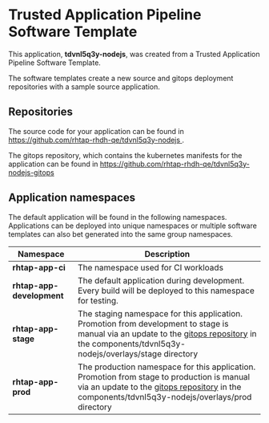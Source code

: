 # Trusted Application Pipeline Software Template

This application, **tdvnl5q3y-nodejs**, was created from a Trusted Application Pipeline Software Template.

The software templates create a new source and gitops deployment repositories with a sample source application. 

## Repositories

The source code for your application can be found in [https://github.com/rhtap-rhdh-qe/tdvnl5q3y-nodejs ](https://github.com/rhtap-rhdh-qe/tdvnl5q3y-nodejs ).
 
The gitops repository, which contains the kubernetes manifests for the application can be found in 
[https://github.com/rhtap-rhdh-qe/tdvnl5q3y-nodejs-gitops ](https://github.com/rhtap-rhdh-qe/tdvnl5q3y-nodejs-gitops ) 

## Application namespaces 

The default application will be found in the following namespaces. Applications can be deployed into unique namespaces or multiple software templates can also bet generated into the same group namespaces.  

|  Namespace   |  Description   |  
| -------- | -------- |
| **rhtap-app-ci** | The namespace used for CI workloads |
| **rhtap-app-development** | The default application during development. Every build will be deployed to this namespace for testing. |
| **rhtap-app-stage** | The staging namespace for this application. Promotion from development to stage is manual via an update to the [gitops repository](https://github.com/rhtap-rhdh-qe/tdvnl5q3y-nodejs-gitops ) in the components/tdvnl5q3y-nodejs/overlays/stage directory |
| **rhtap-app-prod** | The production namespace for this application. Promotion from stage to production is manual via an update to the [gitops repository](https://github.com/rhtap-rhdh-qe/tdvnl5q3y-nodejs-gitops ) in the components/tdvnl5q3y-nodejs/overlays/prod directory |